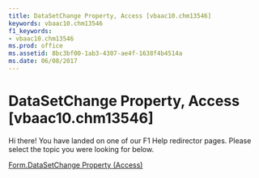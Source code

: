 ```yaml
---
title: DataSetChange Property, Access [vbaac10.chm13546]
keywords: vbaac10.chm13546
f1_keywords:
- vbaac10.chm13546
ms.prod: office
ms.assetid: 8bc3bf00-1ab3-4307-ae4f-1638f4b4514a
ms.date: 06/08/2017
---
```



# DataSetChange Property, Access [vbaac10.chm13546]

Hi there! You have landed on one of our F1 Help redirector pages. Please select the topic you were looking for below.

[Form.DataSetChange Property (Access)](http://msdn.microsoft.com/library/29f7f9a8-4dbd-9f69-7f4c-7f93add9f1b6%28Office.15%29.aspx)

